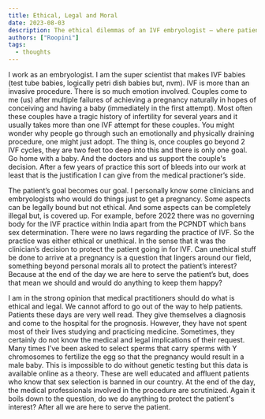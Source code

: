 ```yaml
---
title: Ethical, Legal and Moral
date: 2023-08-03
description: The ethical dilemmas of an IVF embryologist – where patient desires clash with legal and moral boundaries in the quest for successful pregnancies.
authors: ["Roopini"]
tags:
  - thoughts
---
```


I work as an embryologist. I am the super scientist that makes IVF babies (test tube babies, logically petri dish babies but, nvm). IVF is more than an invasive procedure. There is so much emotion involved. Couples come to me (us) after multiple failures of achieving a pregnancy naturally in hopes of conceiving and having a baby (immediately in the first attempt). Most often these couples have a tragic history of infertility for several years and it usually takes more than one IVF attempt for these couples. You might wonder why people go through such an emotionally and physically draining procedure, one might just adopt. The thing is, once couples go beyond 2 IVF cycles, they are two feet too deep into this and there is only one goal. Go home with a baby. And the doctors and us support the couple's decision. After a few years of practice this sort of bleeds into our work at least that is the justification I can give from the medical practioner’s side.

The patient’s goal becomes our goal. I personally know some clinicians and embryologists who would do things just to get a pregnancy. Some aspects can be legally bound but not ethical. And some aspects can be completely illegal but, is covered up. For example, before 2022 there was no governing body for the IVF practice within India apart from the PCPNDT which bans sex determination. There were no laws regarding the practice of IVF. So the practice was either ethical or unethical. In the sense that it was the clinician’s decision to protect the patient going in for IVF. Can unethical stuff be done to arrive at a pregnancy is a question that lingers around our field, something beyond personal morals all to protect the patient’s interest? Because at the end of the day we are here to serve the patient’s but, does that mean we should and would do anything to keep them happy?

I am in the strong opinion that medical practitioners should do what is ethical and legal. We cannot afford to go out of the way to help patients. Patients these days are very well read. They give themselves a diagnosis and come to the hospital for the prognosis. However, they have not spent most of their lives studying and practicing medicine. Sometimes, they certainly do not know the medical and legal implications of their request. Many times I’ve been asked to select sperms that carry sperms with Y chromosomes to fertilize the egg so that the pregnancy would result in a male baby. This is impossible to do without genetic testing but this data is available online as a theory. These are well educated and affluent patients who know that sex selection is banned in our country. At the end of the day, the medical professionals involved in the procedure are scrutinized. Again it boils down to the question, do we do anything to protect the patient's interest? After all we are here to serve the patient.